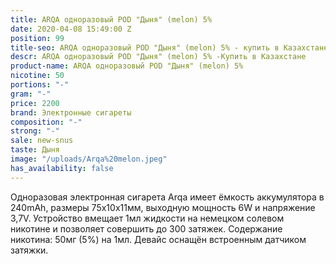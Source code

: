 ```yaml
---
title: ARQA одноразовый POD "Дыня" (melon) 5%
date: 2020-04-08 15:49:00 Z
position: 99
title-seo: ARQA одноразовый POD "Дыня" (melon) 5% - купить в Казахстане
descr: ARQA одноразовый POD "Дыня" (melon) 5% -Купить в Казахстане
product-name: ARQA одноразовый POD "Дыня" (melon) 5%
nicotine: 50
portions: "-"
gram: "-"
price: 2200
brand: Электронные сигареты
composition: "-"
strong: "-"
sale: new-snus
taste: Дыня
image: "/uploads/Arqa%20melon.jpeg"
has_availability: false
---
```


Одноразовая электронная сигарета Arqa имеет ёмкость аккумулятора в 240mAh, размеры 75х10х11мм, выходную мощность 6W и напряжение 3,7V. Устройство вмещает 1мл жидкости на немецком солевом никотине и позволяет совершить до 300 затяжек. Содержание никотина: 50мг (5%) на 1мл. Девайс оснащён встроенным датчиком затяжки.
